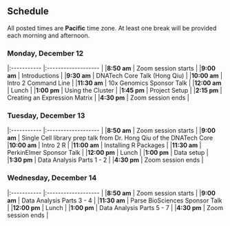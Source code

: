 ## Schedule

All posted times are **Pacific** time zone. At least one break will be provided each morning and afternoon.

### Monday, December 12

|:----------- |:------------------- |
|**8:50 am**  | Zoom session starts |
|**9:00 am**  | Introductions |
|**9:30 am**  | DNATech Core Talk (Hong Qiu) |
|**10:00 am**  | Intro 2 Command Line |
|**11:30 am**  | 10x Genomics Sponsor Talk |
|**12:00 am**  | Lunch |
|**1:00 pm**  | Using the Cluster |
|**1:45 pm**  | Project Setup |
|**2:15 pm**  | Creating an Expression Matrix |
|**4:30 pm** | Zoom session ends |

### Tuesday, December 13

|:----------- |:------------------- |
|**8:50 am**  | Zoom session starts |
|**9:00 am**  | Single Cell library prep talk from Dr. Hong Qiu of the DNATech Core
|**10:00 am**  | Intro 2 R |
|**11:00 am**  | Installing R Packages |
|**11:30 am**  | PerkinElmer Sponsor Talk |
|**12:00 pm**  | Lunch |
|**1:00 pm**  | Data setup |
|**1:30 pm**   | Data Analysis Parts 1 - 2  |
|**4:30 pm** | Zoom session ends |

### Wednesday, December 14

|:----------- |:------------------- |
|**8:50 am**  | Zoom session starts |
|**9:00 am**   | Data Analysis Parts 3 - 4  |
|**11:30 am**  | Parse BioSciences Sponsor Talk |
|**12:00 pm**  | Lunch |
|**1:00 pm**   | Data Analysis Parts 5 - 7  |
|**4:30 pm** | Zoom session ends |
